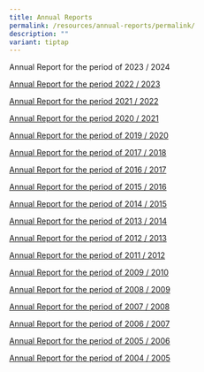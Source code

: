 ```yaml
---
title: Annual Reports
permalink: /resources/annual-reports/permalink/
description: ""
variant: tiptap
---
```

<p>Annual Report for the period of 2023 / 2024</p>
<p><a href="/files/nfec_ar_2023_compressed.pdf" rel="noopener noreferrer nofollow" target="_blank">Annual Report for the period 2022 / 2023</a>
</p>
<p><a href="/files/nfec%20ar%202021_v9_lr_compressed.pdf" rel="noopener noreferrer nofollow" target="_blank">Annual Report for the period 2021 / 2022</a>
</p>
<p><a href="/files/nfecannualreport2020_compressed.pdf" rel="noopener noreferrer nofollow" target="_blank">Annual Report for the period 2020 / 2021</a>
</p>
<p><a href="/files/nfecannualreport2020.pdf" rel="noopener noreferrer nofollow" target="_blank">Annual Report for the period of 2019 / 2020</a>
</p>
<p><a href="https://go.gov.sg/nfec-annual-report-2018" rel="noopener noreferrer nofollow" target="_blank">Annual Report for the period of 2017 / 2018</a>
</p>
<p><a href="/files/annual_report_2017.pdf" rel="noopener noreferrer nofollow" target="_blank">Annual Report for the period of 2016 / 2017</a>
</p>
<p><a href="/files/annual_report_2016.pdf" rel="noopener noreferrer nofollow" target="_blank">Annual Report for the period of 2015 / 2016</a>
</p>
<p><a href="https://go.gov.sg/nfec-annual-report-2015" rel="noopener noreferrer nofollow" target="_blank">Annual Report for the period of 2014 / 2015</a>
</p>
<p><a href="/files/annual_report_2014compressed.pdf" rel="noopener noreferrer nofollow" target="_blank">Annual Report for the period of 2013 / 2014</a>
</p>
<p><a href="https://go.gov.sg/nfec-annual-report-2013" rel="noopener noreferrer nofollow" target="_blank">Annual Report for the period of 2012 / 2013</a>
</p>
<p><a href="https://go.gov.sg/nfec-annual-report-2012" rel="noopener noreferrer nofollow" target="_blank">Annual Report for the period of 2011 / 2012</a>
</p>
<p><a href="/files/annual_report_2010.pdf" rel="noopener noreferrer nofollow" target="_blank">Annual Report for the period of 2009 / 2010</a>
</p>
<p><a href="/files/annual_report_2009.pdf" rel="noopener noreferrer nofollow" target="_blank">Annual Report for the period of 2008 / 2009</a>
</p>
<p><a href="/files/annual_report_2008.pdf" rel="noopener noreferrer nofollow" target="_blank">Annual Report for the period of 2007 / 2008</a>
</p>
<p><a href="/files/annual_report_2007.pdf" rel="noopener noreferrer nofollow" target="_blank">Annual Report for the period of 2006 / 2007</a>
</p>
<p><a href="/files/annual_report_2006.pdf" rel="noopener noreferrer nofollow" target="_blank">Annual Report for the period of 2005 / 2006</a>
</p>
<p><a href="/files/annual_report_2005.pdf" rel="noopener noreferrer nofollow" target="_blank">Annual Report for the period of 2004 / 2005</a>
</p>
